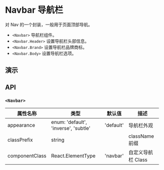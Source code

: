 # Navbar 导航栏 [<i class="icon icon-edit2" ></i>](https://github.com/rsuite/rsuite.github.io/blob/master/src/components/navbar/index.md)

对 Nav 的一个封装，一般用于页面顶部导航。

- `<Navbar>` 导航栏组件。
- `<Navbar.Header>`  设置导航栏头部信息。
- `<Navbar.Brand>`  设置导航栏品牌商标。
- `<Navbar.Body>` 设置导航栏选项。

## 演示

<!--{demo}-->

## API

### `<Navbar>`

| 属性名称       | 类型                                  | 默认值    | 描述                               |
| -------------- | ------------------------------------- | --------- | ---------------------------------- |
| appearance     | enum: 'default', 'inverse', 'subtle' | 'default' | 导航栏外观                         |
| classPrefix    | string                                |           | className 前缀                     |
| componentClass | React.ElementType                     | 'navbar'  | 自定义导航栏 Class                 |

